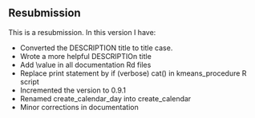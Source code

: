 ## Resubmission
 
 This is a resubmission. In this version I have:
 * Converted the DESCRIPTION title to
    title case.
 * Wrote a more helpful DESCRIPTIOn
    title
 * Add \value in all documentation Rd files
 * Replace print statement by if (verbose) cat() in kmeans_procedure R script
 * Incremented the version to 0.9.1
 * Renamed create_calendar_day into create_calendar
 * Minor corrections in documentation

